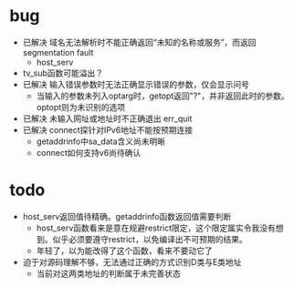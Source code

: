 # bug

- 已解决	域名无法解析时不能正确返回“未知的名称或服务”，而返回segmentation fault
	- host_serv
- tv_sub函数可能溢出？
- 已解决	输入错误参数时无法正确显示错误的参数，仅会显示问号
	- 当输入的参数未列入optarg时，getopt返回"?"，并非返回此时的参数。optopt则为未识别的选项
- 已解决	未输入网址或地址时不正确退出 err_quit
- 已解决	connect探针对IPv6地址不能按预期连接
	- getaddrinfo中sa_data含义尚未明晰
	- connect如何支持v6尚待确认

# todo

- host_serv返回值待精确。getaddrinfo函数返回值需要判断
	- host_serv函数看来是意在规避restrict限定，这个限定属实令我没有想到。似乎必须要遵守restrict，以免编译出不可预期的结果。
	- 年轻了，以为能改得了这个函数，看来不要动它了
- 迫于对源码理解不够，无法通过正确的方式识别D类与E类地址
	- 当前对这两类地址的判断属于未完善状态
